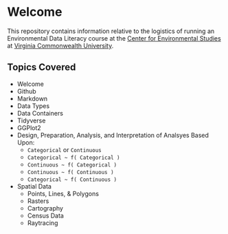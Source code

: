 # Welcome

This repository contains information relative to the logistics of running an Environmental Data Literacy course at the [Center for Environmental Studies](https://ces.vcu.edu) at [Virginia Commonwealth University](https://vcu.edu).

 
 ## Topics Covered
 
 - Welcome
 - Github
 - Markdown
 - Data Types
 - Data Containers
 - Tidyverse
 - GGPlot2 
 - Design, Preparation, Analysis, and Interpretation of Analsyes Based Upon:
    - `Categorical` or `Continuous`
    - `Categorical ~ f( Categorical )`
    - `Continuous ~ f( Categorical )`
    - `Continuous ~ f( Continuous )`
    - `Categorical ~ f( Continuous )`
 - Spatial Data 
    - Points, Lines, & Polygons
    - Rasters 
    - Cartography
    - Census Data
    - Raytracing

